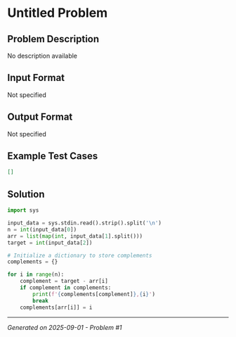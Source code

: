 # Untitled Problem

## Problem Description
No description available

## Input Format
Not specified

## Output Format
Not specified

## Example Test Cases
```json
[]
```

## Solution
```python
import sys

input_data = sys.stdin.read().strip().split('\n')
n = int(input_data[0])
arr = list(map(int, input_data[1].split()))
target = int(input_data[2])

# Initialize a dictionary to store complements
complements = {}

for i in range(n):
    complement = target - arr[i]
    if complement in complements:
        print(f'{complements[complement]},{i}')
        break
    complements[arr[i]] = i
```

---
*Generated on 2025-09-01 - Problem #1*